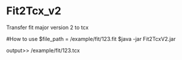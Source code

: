 # Fit2Tcx_v2
Transfer fit major version 2 to tcx

#How to use
$file_path = /example/fit/123.fit
$java -jar Fit2TcxV2.jar 

output>> /example/fit/123.tcx

